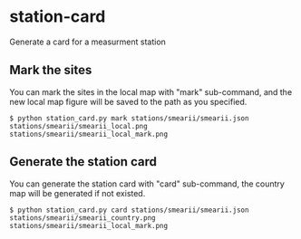 # station-card
Generate a card for a measurment station

## Mark the sites
You can mark the sites in the local map with "mark" sub-command, and the new local map figure will be saved to the path as you specified.
```
$ python station_card.py mark stations/smearii/smearii.json stations/smearii/smearii_local.png stations/smearii/smearii_local_mark.png
```

## Generate the station card
You can generate the station card with "card" sub-command, the country map will be generated if not existed.
```
$ python station_card.py card stations/smearii/smearii.json stations/smearii/smearii_country.png stations/smearii/smearii_local_mark.png
```
